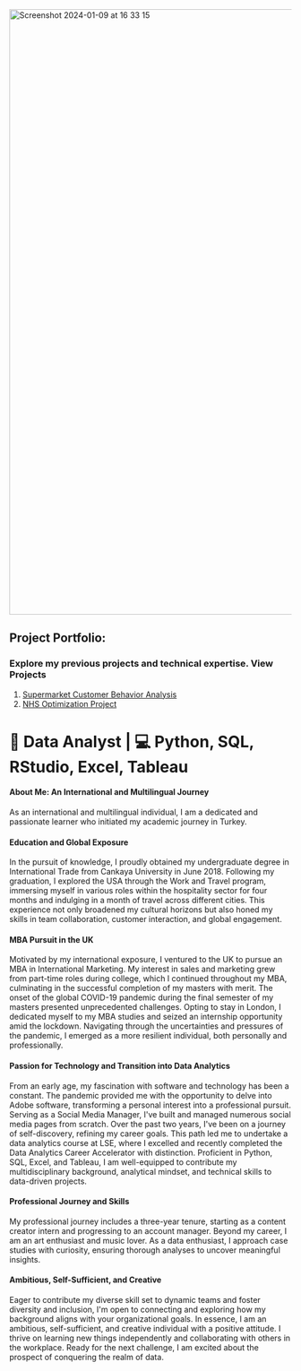 
<img width="1081" alt="Screenshot 2024-01-09 at 16 33 15" src="https://github.com/gormezhatice/gormezhatice/assets/133010718/0cce2210-1462-4b4c-9989-dcb40941e3c2">

## Project Portfolio:
### Explore my previous projects and technical expertise. View Projects

1) [Supermarket Customer Behavior Analysis](https://github.com/gormezhatice/2Market_Customer_Behavior_Analysis)
2) [NHS Optimization Project](https://github.com/gormezhatice/Optimizing_Healthcare_Access_and_Resources_in_the_NHS/tree/main)

# 👋 Data Analyst | 💻 Python, SQL, RStudio, Excel, Tableau
#### About Me: An International and Multilingual Journey

As an international and multilingual individual, I am a dedicated and passionate learner who initiated my academic journey in Turkey.

#### Education and Global Exposure

In the pursuit of knowledge, I proudly obtained my undergraduate degree in International Trade from Cankaya University in June 2018. Following my graduation, I explored the USA through the Work and Travel program, immersing myself in various roles within the hospitality sector for four months and indulging in a month of travel across different cities. This experience not only broadened my cultural horizons but also honed my skills in team collaboration, customer interaction, and global engagement.

#### MBA Pursuit in the UK

Motivated by my international exposure, I ventured to the UK to pursue an MBA in International Marketing. My interest in sales and marketing grew from part-time roles during college, which I continued throughout my MBA, culminating in the successful completion of my masters with merit. The onset of the global COVID-19 pandemic during the final semester of my masters presented unprecedented challenges. Opting to stay in London, I dedicated myself to my MBA studies and seized an internship opportunity amid the lockdown. Navigating through the uncertainties and pressures of the pandemic, I emerged as a more resilient individual, both personally and professionally.

#### Passion for Technology and Transition into Data Analytics

From an early age, my fascination with software and technology has been a constant. The pandemic provided me with the opportunity to delve into Adobe software, transforming a personal interest into a professional pursuit. Serving as a Social Media Manager, I've built and managed numerous social media pages from scratch. Over the past two years, I've been on a journey of self-discovery, refining my career goals. This path led me to undertake a data analytics course at LSE, where I excelled and recently completed the Data Analytics Career Accelerator with distinction. Proficient in Python, SQL, Excel, and Tableau, I am well-equipped to contribute my multidisciplinary background, analytical mindset, and technical skills to data-driven projects.

#### Professional Journey and Skills

My professional journey includes a three-year tenure, starting as a content creator intern and progressing to an account manager. Beyond my career, I am an art enthusiast and music lover. As a data enthusiast, I approach case studies with curiosity, ensuring thorough analyses to uncover meaningful insights.

#### Ambitious, Self-Sufficient, and Creative

Eager to contribute my diverse skill set to dynamic teams and foster diversity and inclusion, I'm open to connecting and exploring how my background aligns with your organizational goals. In essence, I am an ambitious, self-sufficient, and creative individual with a positive attitude. I thrive on learning new things independently and collaborating with others in the workplace. Ready for the next challenge, I am excited about the prospect of conquering the realm of data.


<!---
gormezhatice/gormezhatice is a ✨ special ✨ repository because its `README.md` (this file) appears on your GitHub profile.
You can click the Preview link to take a look at your changes.
--->
